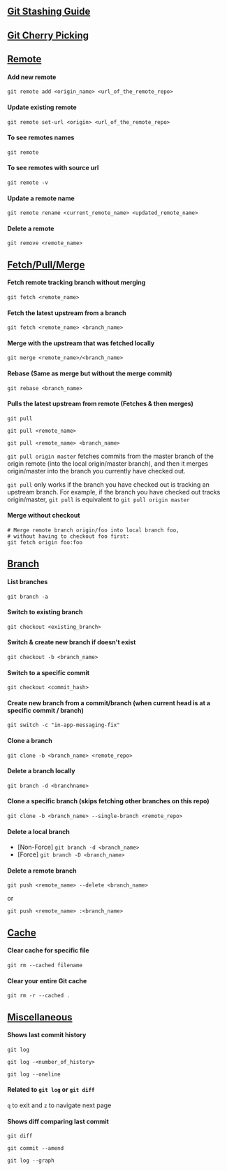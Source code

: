 ## [Git Stashing Guide](https://gist.github.com/alifhasnain/aea58f9cd468468db693feda8692012a)

## [Git Cherry Picking](https://gist.github.com/alifhasnain/999be796c51d0283aaaa6a17cd4288d1)

## [Remote](https://gist.github.com/alifhasnain/68890cd026f54c7960b0d42bc25ebba0#remote)

#### Add new remote
`git remote add <origin_name> <url_of_the_remote_repo>`

#### Update existing remote
`git remote set-url <origin> <url_of_the_remote_repo>`

#### To see remotes names
`git remote`

#### To see remotes with source url
`git remote -v`

#### Update a remote name
`git remote rename <current_remote_name> <updated_remote_name>`

#### Delete a remote
`git remove <remote_name>`


## [Fetch/Pull/Merge](https://gist.github.com/alifhasnain/68890cd026f54c7960b0d42bc25ebba0#fetchpullmerge)

#### Fetch remote tracking branch without merging
`git fetch <remote_name>`

#### Fetch the latest upstream from a branch
`git fetch <remote_name> <branch_name>`

#### Merge with the upstream that was fetched locally
`git merge <remote_name>/<branch_name>`

#### Rebase (Same as merge but without the merge commit)
`git rebase <branch_name>`

#### Pulls the latest upstream from remote (Fetches & then merges)
`git pull`

`git pull <remote_name>`

`git pull <remote_name> <branch_name>`

`git pull origin master` fetches commits from the master branch of the origin remote (into the local origin/master branch), and then it merges origin/master into the branch you currently have checked out.

`git pull` only works if the branch you have checked out is tracking an upstream branch. For example, if the branch you have checked out tracks origin/master, `git pull` is equivalent to `git pull origin master`

#### Merge without checkout
```
# Merge remote branch origin/foo into local branch foo,
# without having to checkout foo first:
git fetch origin foo:foo
```

## [Branch](https://gist.github.com/alifhasnain/68890cd026f54c7960b0d42bc25ebba0#branch)

#### List branches
`git branch -a`

#### Switch to existing branch
`git checkout <existing_branch>`

#### Switch & create new branch if doesn't exist
`git checkout -b <branch_name>`

#### Switch to a specific commit
`git checkout <commit_hash>`

#### Create new branch from a commit/branch (when current head is at a specific commit / branch)
`git switch -c "in-app-messaging-fix"`

#### Clone a branch
`git clone -b <branch_name> <remote_repo>`

#### Delete a branch locally
`git branch -d <branchname>`

#### Clone a specific branch (skips fetching other branches on this repo)
`git clone -b <branch_name> --single-branch <remote_repo>`

#### Delete a local branch
 - [Non-Force] `git branch -d <branch_name>`
 - [Force] `git branch -D <branch_name>`
 
 #### Delete a remote branch
 `git push <remote_name> --delete <branch_name>`
 
  or
 
 `git push <remote_name> :<branch_name>`


## [Cache](https://gist.github.com/alifhasnain/68890cd026f54c7960b0d42bc25ebba0#cache)

#### Clear cache for specific file
`git rm --cached filename`

#### Clear your entire Git cache
`git rm -r --cached .`

## [Miscellaneous](https://gist.github.com/alifhasnain/68890cd026f54c7960b0d42bc25ebba0#miscellaneous)

#### Shows last commit history
`git log`

`git log -<number_of_history>`

`git log --oneline`

#### Related to `git log` or `git diff`
`q` to exit and `z` to navigate next page

#### Shows diff comparing last commit
`git diff`

`git commit --amend`

`git log --graph`